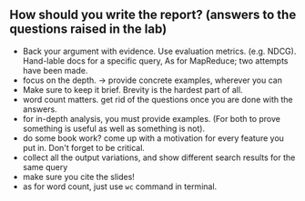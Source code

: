 

## How should you write the report? (answers to the questions raised in the lab)
- Back your argument with evidence. Use evaluation metrics. (e.g. NDCG). Hand-lable docs for a specific query, 
As for MapReduce; two attempts have been made.
- focus on the depth. -> provide concrete examples, wherever you can
- Make sure to keep it brief. Brevity is the hardest part of all.
- word count matters. get rid of the questions once you are done with the answers.
- for in-depth analysis, you must provide examples. (For both to prove something is useful
  as well as something is not).
- do some book work?
come up with a motivation for every feature you put in. Don't forget to be critical.
- collect all the output variations, and show different search results for the same query
- make sure you cite the slides!
- as for word count, just use `wc` command in terminal.



